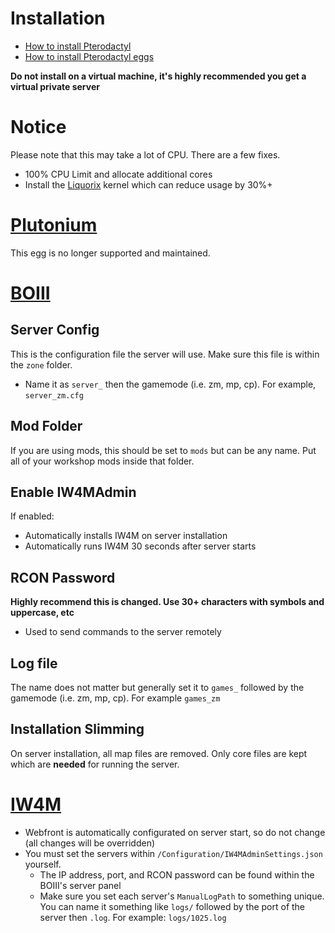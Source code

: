 # Installation

- [How to install Pterodactyl](https://www.youtube.com/watch?v=E2hEork-DYc)
- [How to install Pterodactyl eggs](https://youtu.be/qcfM3_99kNs?t=95)

**Do not install on a virtual machine, it's highly recommended you get a virtual private server**

# Notice

Please note that this may take a lot of CPU. There are a few fixes.
- 100% CPU Limit and allocate additional cores
- Install the [Liquorix](https://liquorix.net/#install) kernel which can reduce usage by 30%+
  
# [Plutonium](games/egg-plutonium.json)

This egg is no longer supported and maintained.

# [BOIII](games/egg-boiii.json)

## Server Config

This is the configuration file the server will use. Make sure this file is within the `zone` folder.
- Name it as `server_` then the gamemode (i.e. zm, mp, cp). For example, `server_zm.cfg`

## Mod Folder

If you are using mods, this should be set to `mods` but can be any name. Put all of your workshop mods inside that folder.

## Enable IW4MAdmin

If enabled:
- Automatically installs IW4M on server installation
- Automatically runs IW4M 30 seconds after server starts

## RCON Password

**Highly recommend this is changed. Use 30+ characters with symbols and uppercase, etc**

- Used to send commands to the server remotely

## Log file

The name does not matter but generally set it to `games_` followed by the gamemode (i.e. zm, mp, cp). For example `games_zm`

## Installation Slimming

On server installation, all map files are removed. Only core files are kept which are **needed** for running the server.

# [IW4M](misc/egg-iw4madmin.json)

- Webfront is automatically configurated on server start, so do not change (all changes will be overridden)
- You must set the servers within `/Configuration/IW4MAdminSettings.json` yourself. 
  - The IP address, port, and RCON password can be found within the BOIII's server panel
  - Make sure you set each server's `ManualLogPath` to something unique. You can name it something like `logs/` followed by the port of the server then `.log`. For example: `logs/1025.log`